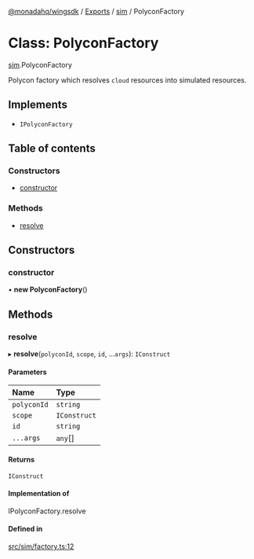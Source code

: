 [@monadahq/wingsdk](../README.md) / [Exports](../modules.md) / [sim](../modules/sim.md) / PolyconFactory

# Class: PolyconFactory

[sim](../modules/sim.md).PolyconFactory

Polycon factory which resolves `cloud` resources into simulated resources.

## Implements

- `IPolyconFactory`

## Table of contents

### Constructors

- [constructor](sim.PolyconFactory.md#constructor)

### Methods

- [resolve](sim.PolyconFactory.md#resolve)

## Constructors

### constructor

• **new PolyconFactory**()

## Methods

### resolve

▸ **resolve**(`polyconId`, `scope`, `id`, ...`args`): `IConstruct`

#### Parameters

| Name | Type |
| :------ | :------ |
| `polyconId` | `string` |
| `scope` | `IConstruct` |
| `id` | `string` |
| `...args` | `any`[] |

#### Returns

`IConstruct`

#### Implementation of

IPolyconFactory.resolve

#### Defined in

[src/sim/factory.ts:12](https://github.com/monadahq/winglang/blob/438eedb/libs/wingsdk/src/sim/factory.ts#L12)
